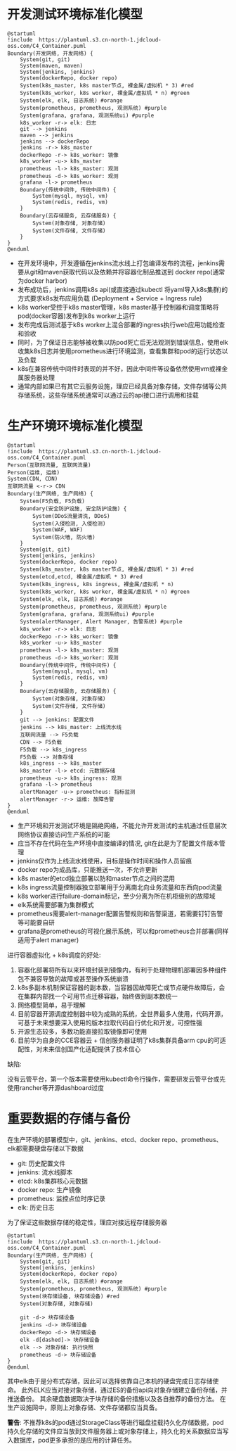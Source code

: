# 开发测试环境标准化模型

```plantuml
@startuml
!include  https://plantuml.s3.cn-north-1.jdcloud-oss.com/C4_Container.puml
Boundary(开发网络, 开发网络) {
    System(git, git)
    System(maven, maven)
    System(jenkins, jenkins)
    System(dockerRepo, docker repo)
    System(k8s_master, k8s master节点, 裸金属/虚拟机 * 3) #red
    System(k8s_worker, k8s worker, 裸金属/虚拟机 * n) #green
    System(elk, elk, 日志系统) #orange
    System(prometheus, prometheus, 观测系统) #purple
    System(grafana, grafana, 观测系统ui) #purple
    k8s_worker -r-> elk: 日志
    git --> jenkins
    maven --> jenkins
    jenkins --> dockerRepo
    jenkins -r-> k8s_master
    dockerRepo -r-> k8s_worker: 镜像
    k8s_worker -u-> k8s_master
    prometheus -l-> k8s_master: 观测
    prometheus -d-> k8s_worker: 观测
    grafana -l-> prometheus
    Boundary(传统中间件, 传统中间件) {
        System(mysql, mysql, vm)
        System(redis, redis, vm)
    }
    Boundary(云存储服务, 云存储服务) {
        System(对象存储, 对象存储)
        System(文件存储, 文件存储)
    }
}
@enduml
```

* 在开发环境中，开发遵循在jenkins流水线上打包编译发布的流程，jenkins需要从git和maven获取代码以及依赖并将容器化制品推送到
  docker repo(通常为docker harbor)
* 发布成功后，jenkins调用k8s api(或直接通过kubectl 将yaml导入k8s集群)的方式要求k8s发布应用负载
  (Deployment + Service + Ingress rule)
* k8s worker受控于k8s master管理，k8s master基于控制器和调度策略将pod(docker容器)发布到k8s worker上运行
* 发布完成后测试基于k8s worker上混合部署的ingress执行web应用功能检查和验收
* 同时，为了保证日志能够被收集以防pod死亡后无法观测到错误信息，使用elk收集k8s日志并使用prometheus进行环境监测，查看集群和pod的运行状态以及负载
* k8s在兼容传统中间件时表现的并不好，因此中间件等设备依然使用vm或裸金属服务器处理
* 通常内部如果已有其它云服务设施，理应已经具备对象存储，文件存储等公共存储系统，这些存储系统通常可以通过云的api接口进行调用和挂载

# 生产环境环境标准化模型

```plantuml
@startuml
!include  https://plantuml.s3.cn-north-1.jdcloud-oss.com/C4_Container.puml
Person(互联网流量, 互联网流量)
Person(运维, 运维)
System(CDN, CDN)
互联网流量 <-r-> CDN
Boundary(生产网络, 生产网络) {
    System(F5负载, F5负载)
    Boundary(安全防护设施, 安全防护设施) {
        System(DDoS流量清洗, DDoS)
        System(入侵检测, 入侵检测)
        System(WAF, WAF)
        System(防火墙, 防火墙)
    }
    System(git, git)
    System(jenkins, jenkins)
    System(dockerRepo, docker repo)
    System(k8s_master, k8s master节点, 裸金属/虚拟机 * 3) #red
    System(etcd,etcd, 裸金属/虚拟机 * 3) #red
    System(k8s_ingress, k8s ingress, 裸金属/虚拟机 * n)
    System(k8s_worker, k8s worker, 裸金属/虚拟机 * n) #green
    System(elk, elk, 日志系统) #orange
    System(prometheus, prometheus, 观测系统) #purple
    System(grafana, grafana, 观测系统ui) #purple
    System(alertManager, Alert Manager, 告警系统) #purple
    k8s_worker -r-> elk: 日志
    dockerRepo -r-> k8s_worker: 镜像
    k8s_worker -u-> k8s_master
    prometheus -l-> k8s_master: 观测
    prometheus -d-> k8s_worker: 观测
    Boundary(传统中间件, 传统中间件) {
        System(mysql, mysql, vm)
        System(redis, redis, vm)
    }
    Boundary(云存储服务, 云存储服务) {
        System(对象存储, 对象存储)
        System(文件存储, 文件存储)
    }
    git --> jenkins: 配置文件
    jenkins --> k8s_master: 上线流水线
    互联网流量 --> F5负载
    CDN --> F5负载
    F5负载 --> k8s_ingress
    F5负载 --> 对象存储
    k8s_ingress --> k8s_master
    k8s_master -l-> etcd: 元数据存储
    prometheus -u-> k8s_ingress: 观测
    grafana -l-> prometheus 
    alertManager -u-> prometheus: 指标监测
    alertManager -r-> 运维: 故障告警
}
@enduml
```

* 生产环境和开发测试环境是隔绝网络，不能允许开发测试的主机通过任意层次网络协议直接访问生产系统的可能
* 应当不存在代码在生产环境中直接编译的情况, git在此是为了配置文件版本管理
* jenkins仅作为上线流水线使用，目标是操作时间和操作人员留痕
* docker repo为成品库，只能推送一次，不允许更新
* k8s master的etcd独立部署以防和master节点之间的混用
* k8s ingress流量控制器独立部署用于分离南北向业务流量和东西向pod流量
* k8s worker进行failure-domain标记，至少分离为所在机柜级别的故障域
* elk系统需要部署为集群模式
* prometheus需要alert-manager配置告警规则和告警渠道，若需要钉钉告警等可能要自研
* grafana是prometheus的可视化展示系统，可以和prometheus合并部署(同样适用于alert manager)

进行容器虚拟化 + k8s调度的好处:

1. 容器化部署将所有以来环境封装到镜像内，有利于处理物理机部署因多种组件包不兼容导致的故障或甚至操作系统崩溃
2. k8s多副本机制保证容器的副本数，当容器因故障死亡或节点硬件故障后，会在集群内部找一个可用节点迁移容器，始终做到副本数统一
3. 网络模型简单，易于理解
4. 目前容器开源调度控制器中较为成熟的系统，全世界最多人使用，代码开源，可基于未来想要深入使用的版本拉取代码自行优化和开发，可控性强
5. 开源生态较多，多数功能直接拉取镜像即可使用
6. 目前华为自身的CCE容器云 + 信创服务器证明了k8s集群具备arm cpu的可适配性，对未来信创国产化适配提供了技术信心

缺陷:

没有云管平台，第一个版本需要使用kubectl命令行操作，需要研发云管平台或先使用rancher等开源dashboard过度

# 重要数据的存储与备份

在生产环境的部署模型中，git、jenkins、etcd、docker repo、prometheus、elk都需要硬盘存储以下数据

* git: 历史配置文件
* jenkins: 流水线脚本
* etcd: k8s集群核心元数据
* docker repo: 生产镜像
* prometheus: 监控点位时序记录
* elk: 历史日志

为了保证这些数据存储的稳定性，理应对接远程存储服务器

```plantuml
@startuml
!include  https://plantuml.s3.cn-north-1.jdcloud-oss.com/C4_Container.puml
Boundary(生产网络, 生产网络) {
    System(git, git)
    System(jenkins, jenkins)
    System(dockerRepo, docker repo)
    System(elk, elk, 日志系统) #orange
    System(prometheus, prometheus, 观测系统) #purple
    System(块存储设备, 块存储设备) #red
    System(对象存储, 对象存储) 
    
    git -d-> 块存储设备
    jenkins -d-> 块存储设备
    dockerRepo -d-> 块存储设备
    elk -d[dashed]-> 块存储设备
    elk --> 对象存储: 执行快照
    prometheus -d-> 块存储设备
}
@enduml
```

其中elk由于是分布式存储，因此可以选择依靠自己本机的硬盘完成日志存储使命。
此外ELK应当对接对象存储，通过ES的备份api向对象存储建立备份存储，并推送备份。
其余硬盘数据取决于块存储的备份措施以及各自推荐的备份方法。
在生产设施网中，原则上对象存储、文件存储都应当具备。

**警告**: 不推荐k8s的pod通过StorageClass等进行磁盘挂载持久化存储数据，pod持久化存储的文件应当放到文件服务器上或对象存储上，持久化的关系数据应当写入数据库，pod更多承担的是应用的计算任务。